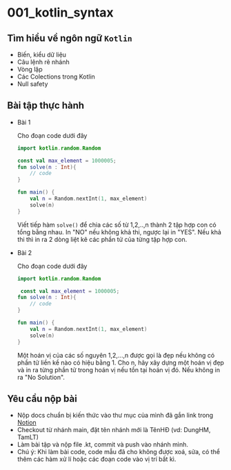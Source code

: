 # 001_kotlin_syntax


## Tìm hiểu về ngôn ngữ `Kotlin`

* Biến, kiểu dữ liệu
* Câu lệnh rẽ nhánh
* Vòng lặp
* Các Colections trong Kotlin
* Null safety

## Bài tập thực hành

* Bài 1

    Cho đoạn code dưới đây

    ``` kotlin
    import kotlin.random.Random

   const val max_element = 1000005;
    fun solve(n : Int){
        // code
    }

    fun main() {
        val n = Random.nextInt(1, max_element)
        solve(n)
    }
    ```

  Viết tiếp hàm `solve()` để chia các số từ 1,2,..,n thành 2 tập hợp con có tổng bằng nhau.
    In "NO" nếu không khả thi, ngược lại in "YES". Nếu khả thi thì in ra 2 dòng liệt kê các phần tử của từng tập hợp con.

 
 * Bài 2
   
   Cho đoạn code dưới đây

    ``` kotlin
    import kotlin.random.Random

     const val max_element = 1000005;
    fun solve(n : Int){
        // code
    }

    fun main() {
        val n = Random.nextInt(1, max_element)
        solve(n)
    }
    ```

    Một hoán vị của các số nguyên 1,2,...,n được gọi là đẹp nếu không có phần tử liền kề nào có hiệu bằng 1.
    Cho n, hãy xây dựng một hoán vị đẹp và in ra từng phần tử trong hoán vị nếu tồn tại hoán vị đó. Nếu không in ra "No Solution".

  ## Yêu cầu nộp bài
* Nộp docs chuẩn bị kiến thức vào thư mục của mình đã gắn link trong [Notion](https://www.notion.so/tristaam/Mobile-D22-Dashboard-7ce23bd097b44deb8c30d2e2b2e909bb)
* Checkout từ nhánh main, đặt tên nhánh mới là TênHĐ (vd: DungHM, TamLT)
* Làm bài tập và nộp file .kt, commit và push vào nhánh mình.
* Chú ý: Khi làm bài code, code mẫu đã cho không được xoá, sửa, có thể thêm các hàm xử lí hoặc các đoạn code vào vị trí bất kì.
  
